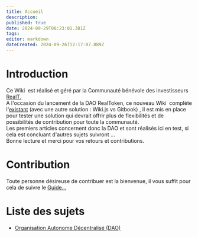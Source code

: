 ```yaml
---
title: Accueil
description: 
published: true
date: 2024-09-29T08:23:01.381Z
tags: 
editor: markdown
dateCreated: 2024-09-26T12:17:07.889Z
---
```


# Introduction

Ce Wiki  est réalisé et géré par la Communauté bénévole des investisseurs [RealT.](https://realt.co/)  
A l'occasion du lancement de la DAO RealToken, ce nouveau Wiki  complète l'[existant](https://community-realt.gitbook.io/tuto-community) (avec une autre solution : Wiki.js vs Gitbook) , il est mis en place pour tester une solution qui devrait offrir plus de flexibilités et de possibilités de contribution pour toute la communauté.  
Les premiers articles concernent donc la DAO et sont réalisés ici en test, si cela est concluant d'autres sujets suivront …  
Bonne lecture et merci pour vos retours et contributions.

# Contribution
Toute personne désireuse de contribuer est la bienvenue, il vous suffit pour cela de suivre le [Guide...](/fr/tuto/Guide) 

# Liste des sujets 

-   [Organisation Autonome Décentralisé (DAO)](/fr/DAO)
